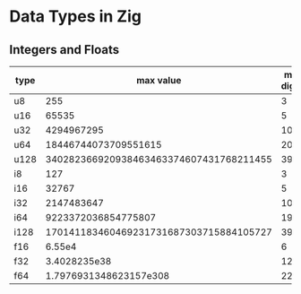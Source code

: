 # Data Types in Zig

## Integers and Floats

|type|max value|max digits|min value|max digits|bits|
|----|---------|------|---------|------|----|
|u8|255|3|0|1|8|
|u16|65535|5|0|1|16|
|u32|4294967295|10|0|1|32|
|u64|18446744073709551615|20|0|1|64|
|u128|340282366920938463463374607431768211455|39|0|1|128|
|i8|127|3|-128|4|8|
|i16|32767|5|-32768|6|16|
|i32|2147483647|10|-2147483648|11|32|
|i64|9223372036854775807|19|-9223372036854775808|20|64|
|i128|170141183460469231731687303715884105727|39|-170141183460469231731687303715884105728|40|128|
|f16|6.55e4|6|6.104e-5|8|16|
|f32|3.4028235e38|12|1.1754944e-38|13|32|
|f64|1.7976931348623157e308|22|2.2250738585072014e-308|23|64|